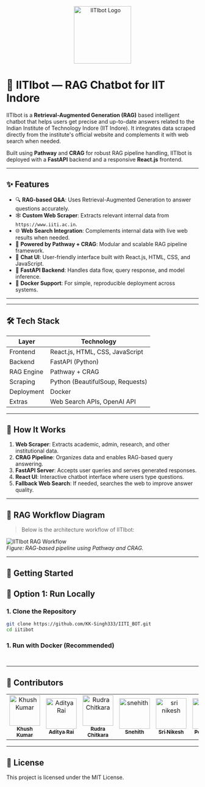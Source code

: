 <p align="center">
  <img src="./assets/logo.png" alt="IITIbot Logo" width="150" />
</p>

# 🤖 IITIbot — RAG Chatbot for IIT Indore

IITIbot is a **Retrieval-Augmented Generation (RAG)** based intelligent chatbot that helps users get precise and up-to-date answers related to the Indian Institute of Technology Indore (IIT Indore). It integrates data scraped directly from the institute's official website and complements it with web search when needed.

Built using **Pathway** and **CRAG** for robust RAG pipeline handling, IITIbot is deployed with a **FastAPI** backend and a responsive **React.js** frontend.

---

## ✨ Features

- 🔍 **RAG-based Q&A**: Uses Retrieval-Augmented Generation to answer questions accurately.
- 🕸️ **Custom Web Scraper**: Extracts relevant internal data from `https://www.iiti.ac.in`.
- 🌐 **Web Search Integration**: Complements internal data with live web results when needed.
- 🧠 **Powered by Pathway + CRAG**: Modular and scalable RAG pipeline framework.
- 💬 **Chat UI**: User-friendly interface built with React.js, HTML, CSS, and JavaScript.
- 🚀 **FastAPI Backend**: Handles data flow, query response, and model inference.
- 🐳 **Docker Support**: For simple, reproducible deployment across systems.

---

---

## 🛠️ Tech Stack

| Layer       | Technology                      |
|-------------|----------------------------------|
| Frontend    | React.js, HTML, CSS, JavaScript |
| Backend     | FastAPI (Python)                |
| RAG Engine  | Pathway + CRAG                  |
| Scraping    | Python (BeautifulSoup, Requests)|
| Deployment  | Docker                          |
| Extras      | Web Search APIs, OpenAI API     |

---


## 🧠 How It Works

1. **Web Scraper**: Extracts academic, admin, research, and other institutional data.
2. **CRAG Pipeline**: Organizes data and enables RAG-based query answering.
3. **FastAPI Server**: Accepts user queries and serves generated responses.
4. **React UI**: Interactive chatbot interface where users type questions.
5. **Fallback Web Search**: If needed, searches the web to improve answer quality.

---

## 🧩 RAG Workflow Diagram

> Below is the architecture workflow of IITIbot:

![IITIbot RAG Workflow](./assets/iitibot_workflow.png)  
*Figure: RAG-based pipeline using Pathway and CRAG.*

---

## 🚀 Getting Started


## 🧪 Option 1: Run Locally

### 1. Clone the Repository

```bash
git clone https://github.com/KK-Singh333/IITI_BOT.git
cd iitibot
```
### 1. Run with Docker (Recommended)
```


```

---

## 👥 Contributors

<table>
  <tr>
    <td align="center">
      <a href="https://github.com/KK-Singh333">
        <img src="https://avatars.githubusercontent.com/u/177385234?v=4" width="80px;" alt="Khush Kumar"/>
        <br />
        <sub><b>Khush Kumar</b></sub>
      </a>
    </td>
    <!-- Add more contributors below like this: -->
    <td align="center">
      <a href="https://github.com/aditya-rai-5">
        <img src="https://avatars.githubusercontent.com/u/195468146?s=400&v=4" width="80px;" alt="Aditya Rai"/>
        <br />
        <sub><b>Aditya Rai </b></sub>
      </a>
    </td>
    <td align="center">
      <a href="https://github.com/Rudra-Codes">
        <img src="https://avatars.githubusercontent.com/u/178732358?v=4" width="80px;" alt="Rudra Chitkara"/>
        <br />
        <sub><b>Rudra Chitkara</b></sub>
      </a>
    </td>
    <td align="center">
      <a href="https://github.com/snehith-3939">
        <img src="https://avatars.githubusercontent.com/u/184243263?v=4" width="80px;" alt="snehith"/>
        <br />
        <sub><b>Snehith </b></sub>
      </a>
    </td>
    <td align="center">
      <a href="https://github.com/sri-nikesh-31">
        <img src="https://avatars.githubusercontent.com/u/212749969?v=4" width="80px;" alt="sri nikesh"/>
        <br />
        <sub><b>Sri Nikesh </b></sub>
      </a>
    </td>
    <td align="center">
      <a href="https://github.com/aditya-rai-5">
        <img src="https://avatars.githubusercontent.com/u/ID?v=4" width="80px;" alt="Poorvansh"/>
        <br />
        <sub><b>Poorvansh</b></sub>
      </a>
    </td>
   
  </tr>
</table>

---


## 📄 License

This project is licensed under the MIT License.

